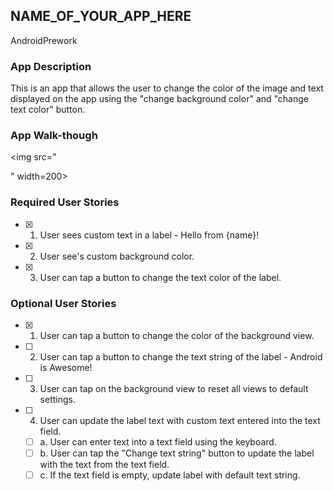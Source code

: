 ## NAME_OF_YOUR_APP_HERE
AndroidPrework

### App Description
This is an app that allows the user to change the color of the image and text displayed on the app using the "change background color" and "change text color" button.

### App Walk-though
<img src="<blockquote class="imgur-embed-pub" lang="en" data-id="a/lHTKolK" data-context="false" ><a href="//imgur.com/a/lHTKolK"></a></blockquote><script async src="//s.imgur.com/min/embed.js" charset="utf-8"></script>" width=200><br>

### Required User Stories
- [x] 1. User sees custom text in a label - Hello from {name}!
- [x] 2. User see's custom background color.
- [x] 3. User can tap a button to change the text color of the label.

### Optional User Stories
- [x] 1. User can tap a button to change the color of the background view.  
- [ ] 2. User can tap a button to change the text string of the label - Android is Awesome!  
- [ ] 3. User can tap on the background view to reset all views to default settings.  
- [ ] 4. User can update the label text with custom text entered into the text field.  
   - [ ] a. User can enter text into a text field using the keyboard.  
   - [ ] b. User can tap the "Change text string" button to update the label with the text from the text field.  
   - [ ] c. If the text field is empty, update label with default text string.  
